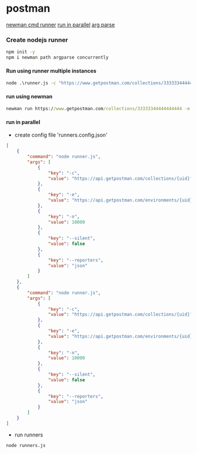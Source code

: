# postman
[newman cmd runner](https://www.npmjs.com/package/newman)
[run in parallel](https://medium.com/@mnu/run-multiple-postman-collection-in-parallel-stress-ee20801922ed)
[arg parse](https://www.npmjs.com/package/argparse)
### Create nodejs runner
```cmd
npm init -y
npm i newman path argparse concurrently
```

#### Run using runner multiple instances
```cmd
node .\runner.js -c "https://www.getpostman.com/collections/33333344444444444" -e 'environments/dev_env.postman_environment' -n 10 -p 5 --silent false
```
#### run using newman
```cmd
newman run https://www.getpostman.com/collections/33333344444444444 -e dev_env.postman_environment.json -k -n 10
```

#### run in parallel
* create config file 'runners.config.json'
```json
[
    {
        "command": "node runner.js",
        "args": [
            {
                "key": "-c",
                "value": "https://api.getpostman.com/collections/{uid}?apikey={key}"
            },
            {
                "key": "-e",
                "value": "https://api.getpostman.com/environments/{uid}?apikey={key}"
            },
            {
                "key": "-n",
                "value": 10000
            },
            {
                "key": "--silent",
                "value": false
            },
            {
                "key": "--reporters",
                "value": "json"
            }
        ]
    },
    {
        "command": "node runner.js",
        "args": [
            {
                "key": "-c",
                "value": "https://api.getpostman.com/collections/{uid}?apikey={key}"
            },
            {
                "key": "-e",
                "value": "https://api.getpostman.com/environments/{uid}?apikey={key}"
            },
            {
                "key": "-n",
                "value": 10000
            },
            {
                "key": "--silent",
                "value": false
            },
            {
                "key": "--reporters",
                "value": "json"
            }
        ]
    }
]
```
* run runners
```cmd
node runners.js
```
